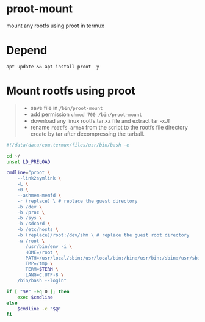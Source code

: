 # proot-mount
mount any rootfs using proot in termux

# Depend
```
apt update && apt install proot -y
```

# Mount rootfs using proot
> - save file in `/bin/proot-mount`
> - add permission `chmod 700 /bin/proot-mount`
> - download any linux rootfs.tar.xz file and extract tar -xJf
> - rename `rootfs-arm64` from the script to the rootfs file directory create by tar after decompressing the tarball.
```bash
#!/data/data/com.termux/files/usr/bin/bash -e

cd ~/
unset LD_PRELOAD

cmdline="proot \
    --link2symlink \
    -L \
    -0 \
    --ashmem-memfd \
    -r (replace) \ # replace the guest directory
    -b /dev \
    -b /proc \
    -b /sys \
    -b /sdcard \
    -b /etc/hosts \
    -b (replace)/root:/dev/shm \ # replace the guest root directory
    -w /root \
       /usr/bin/env -i \
       HOME=/root \
       PATH=/usr/local/sbin:/usr/local/bin:/bin:/usr/bin:/sbin:/usr/sbin \
       TMP=/tmp \
       TERM=$TERM \
       LANG=C.UTF-8 \
    /bin/bash --login"

if [ "$#" -eq 0 ]; then
    exec $cmdline
else
    $cmdline -c "$@"
fi
```
